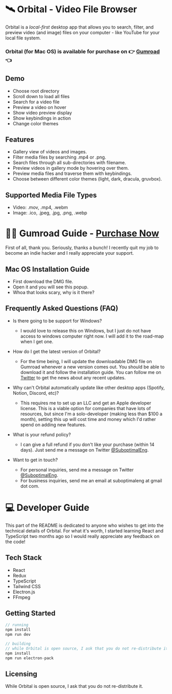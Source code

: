 # 🛰 Orbital - Video File Browser

Orbital is a _local-first_ desktop app that allows you to search, filter, and preview video (and image) files on your computer - like YouTube for your local file system.

### Orbital (for Mac OS) is available for purchase on 👉 [Gumroad]() 👈

## Demo

- Choose root directory
- Scroll down to load all files
- Search for a video file
- Preview a video on hover
- Show video preview display
- Show keybindings in action
- Change color themes

## Features

- Gallery view of videos and images.
- Filter media files by searching .mp4 or .png.
- Search files through all sub-directories with filename.
- Preview videos in gallery mode by hovering over them.
- Preview media files and traverse them with keybindings.
- Choose between different color themes (light, dark, dracula, gruvbox).

## Supported Media File Types

- Video: .mov, .mp4, .webm
- Image: .ico, .jpeg, .jpg, .png, .webp

# 🙏🏾 Gumroad Guide - [Purchase Now]()

First of all, thank you. Seriously, thanks a bunch! I recently quit my job to become an indie hacker and I really appreciate your support.

## Mac OS Installation Guide

- First download the DMG file.
- Open it and you will see this popup.
- Whoa that looks scary, why is it there?

## Frequently Asked Questions (FAQ)

- Is there going to be support for Windows?

  - I would love to release this on Windows, but I just do not have access to windows computer right now. I will add it to the road-map when I get one.

- How do I get the latest version of Orbital?

  - For the time being, I will update the downloadable DMG file on Gumroad whenever a new version comes out. You should be able to download it and follow the installation guide. You can follow me on [Twitter](https://www.twitter.com/SuboptimalEng) to get the news about any recent updates.

- Why can't Orbital automatically update like other desktop apps (Spotify, Notion, Discord, etc)?

  - This requires me to set up an LLC and get an Apple developer license. This is a viable option for companies that have lots of resources, but since I'm a solo-developer (making less than $100 a month), setting this up will cost time and money which I'd rather spend on adding new features.

- What is your refund policy?

  - I can give a full refund if you don't like your purchase (within 14 days). Just send me a message on Twitter [@SuboptimalEng](https://twitter.com/SuboptimalEng).

- Want to get in touch?

  - For personal inquiries, send me a message on Twitter [@SuboptimalEng](https://www.twitter.com/SuboptimalEng).
  - For business inquiries, send me an email at suboptimaleng at gmail dot com.

# 💻 Developer Guide

This part of the README is dedicated to anyone who wishes to get into the technical details of Orbital. For what it's worth, I started learning React and TypeScript two months ago so I would really appreciate any feedback on the code!

## Tech Stack

- React
- Redux
- TypeScript
- Tailwind CSS
- Electron.js
- FFmpeg

## Getting Started

```javascript
// running
npm install
npm run dev

// building
// while Orbital is open source, I ask that you do not re-distribute it
npm install
npm run electron-pack
```

## Licensing

While Orbital is open source, I ask that you do not re-distribute it.
